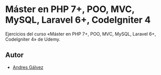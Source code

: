 # Máster en PHP 7+, POO, MVC, MySQL, Laravel 6+, CodeIgniter 4
Ejercicios del curso «Máster en PHP 7+, POO, MVC, MySQL, Laravel 6+, CodeIgniter 4» de Udemy.
## Autor
* [Andres Gálvez](https://github.com/AndresSGalvezA)
